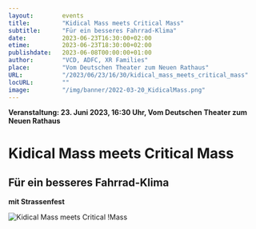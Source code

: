 ```yaml
---
layout:        events
title:         "Kidical Mass meets Critical Mass"
subtitle:      "Für ein besseres Fahrrad-Klima"
date:          2023-06-23T16:30:00+02:00
etime:         2023-06-23T18:30:00+02:00
publishdate:   2023-06-08T00:00:00+01:00
author:        "VCD, ADFC, XR Families"
place:         "Vom Deutschen Theater zum Neuen Rathaus"
URL:           "/2023/06/23/16/30/kidical_mass_meets_critical_mass"
locURL:        ""
image:         "/img/banner/2022-03-20_KidicalMass.png"
---
```


**Veranstaltung: 23. Juni 2023, 16:30 Uhr, Vom Deutschen Theater zum Neuen Rathaus**

Kidical Mass meets Critical Mass
===========

Für ein besseres Fahrrad-Klima
-----------


**mit Strassenfest**

![Kidical Mass meets Critical
!Mass](/img/event/2023-06-23-KidicalMassMeetsCriticalMass.png)
